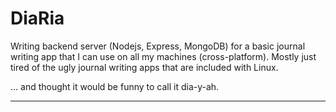 # DiaRia

Writing backend server (Nodejs, Express, MongoDB) for a basic journal writing app that I can use on all my machines (cross-platform).
Mostly just tired of the ugly journal writing apps that are included with Linux.

... and thought it would be funny to call it dia-y-ah.

----

